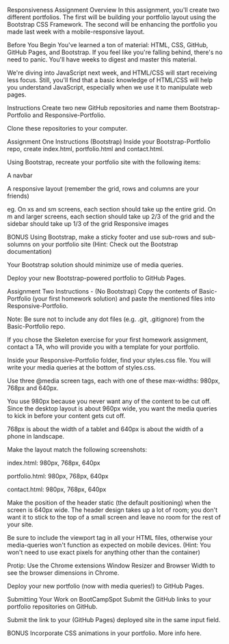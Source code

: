 Responsiveness Assignment
Overview
In this assignment, you'll create two different portfolios. The first will be building your portfolio layout using the Bootstrap CSS Framework. The second will be enhancing the portfolio you made last week with a mobile-responsive layout.

Before You Begin
You've learned a ton of material: HTML, CSS, GitHub, GitHub Pages, and Bootstrap. If you feel like you're falling behind, there's no need to panic. You'll have weeks to digest and master this material.

We're diving into JavaScript next week, and HTML/CSS will start receiving less focus. Still, you'll find that a basic knowledge of HTML/CSS will help you understand JavaScript, especially when we use it to manipulate web pages.

Instructions
Create two new GitHub repositories and name them Bootstrap-Portfolio and Responsive-Portfolio.

Clone these repositories to your computer.

Assignment One Instructions (Bootstrap)
Inside your Bootstrap-Portfolio repo, create index.html, portfolio.html and contact.html.

Using Bootstrap, recreate your portfolio site with the following items:

A navbar

A responsive layout (remember the grid, rows and columns are your friends)

eg. On xs and sm screens, each section should take up the entire grid. On m and larger screens, each section should take up 2/3 of the grid and the sidebar should take up 1/3 of the grid
Responsive images

BONUS Using Bootstrap, make a sticky footer and use sub-rows and sub-solumns on your portfolio site (Hint: Check out the Bootstrap documentation)

Your Bootstrap solution should minimize use of media queries.

Deploy your new Bootstrap-powered portfolio to GitHub Pages.

Assignment Two Instructions - (No Bootstrap)
Copy the contents of Basic-Portfolio (your first homework solution) and paste the mentioned files into Responsive-Portfolio.

Note: Be sure not to include any dot files (e.g. .git, .gitignore) from the Basic-Portfolio repo.

If you chose the Skeleton exercise for your first homework assignment, contact a TA, who will provide you with a template for your portfolio.

Inside your Responsive-Portfolio folder, find your styles.css file. You will write your media queries at the bottom of styles.css.

Use three @media screen tags, each with one of these max-widths: 980px, 768px and 640px.

You use 980px because you never want any of the content to be cut off. Since the desktop layout is about 960px wide, you want the media queries to kick in before your content gets cut off.

768px is about the width of a tablet and 640px is about the width of a phone in landscape.

Make the layout match the following screenshots:

index.html: 980px, 768px, 640px

portfolio.html: 980px, 768px, 640px

contact.html: 980px, 768px, 640px

Make the position of the header static (the default positioning) when the screen is 640px wide. The header design takes up a lot of room; you don't want it to stick to the top of a small screen and leave no room for the rest of your site.

Be sure to include the viewport tag in all your HTML files, otherwise your media-queries won't function as expected on mobile devices. (Hint: You won't need to use exact pixels for anything other than the container)

Protip: Use the Chrome extensions Window Resizer and Browser Width to see the browser dimensions in Chrome.

Deploy your new portfolio (now with media queries!) to GitHub Pages.

Submitting Your Work on BootCampSpot
Submit the GitHub links to your portfolio repositories on GitHub.

Submit the link to your (GitHub Pages) deployed site in the same input field.

BONUS
Incorporate CSS animations in your portfolio. More info here.